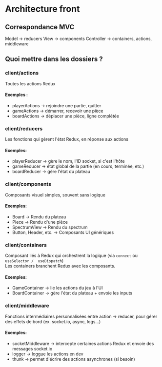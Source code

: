 # Architecture front

## Correspondance MVC
Model -> reducers
View -> components
Controller -> containers, actions, middleware

## Quoi mettre dans les dossiers ?
### client/actions
Toutes les actions Redux

#### Exemples :
- playerActions -> rejoindre une partie, quitter
- gameActions -> démarrer, recevoir une pièce
- boardActions -> déplacer une pièce, ligne complétée

### client/reducers
Les fonctions qui gèrent l'état Redux, en réponse aux actions

#### Exemples: 
- playerReducer -> gère le nom, l'ID socket, si c'est l'hôte
- gameReducer -> état global de la partie (en cours, terminée, etc.)
- boardReducer -> gère l'état du plateau

### client/components
Composants visuel simples, souvent sans logique

#### Exemples:
- Board -> Rendu du plateau
- Piece -> Rendu d'une pièce
- SpectrumView -> Rendu du spectrum
- Button, Header, etc. -> Composants UI génériques

### client/containers
Composant liés à Redux qui orchestrent la logique (via `connect` ou `useSelector /  useDispatch`) \
Les containers branchent Redux avec les composants.

#### Exemples:
- GameContainer -> lie les actions du jeu à l'UI
- BoardContainer -> gère l'état du plateau + envoie les inputs

### client/middleware
Fonctions intermédiaires personnalisées entre action -> reducer, pour gérer des effets de bord (ex. socket.io, async, logs...)

#### Exemples:
- socketMiddleware -> intercepte certaines actions Redux et envoie des messages socket.io
- logger -> loggue les actions en dev
- thunk -> permet d'écrire des actions asynchrones (si besoin)